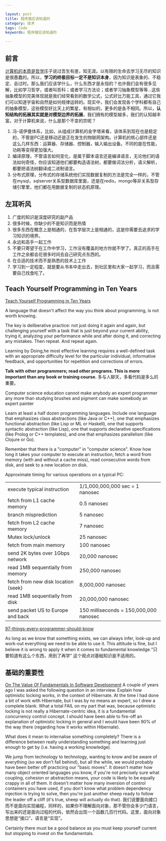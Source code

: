 ```yaml
---

layout: post
title: 程序猿应该知道的
category: 技术
tags: Code
keywords: 程序猿应该知道的

---
```


## 前言

[计算机的本质是哲学](https://mp.weixin.qq.com/s/cOnHkNEq28I9ZrE3_D0GGg)庄子说过吾生有崖，知无涯。以有限的生命去学习无尽的知识是很愚蠢的。所以，**学习的终极目标一定不是知识本身**，因为知识是表象的、不稳定、会过时。那么我们应该学什么，什么东西才是永恒的？也许我们会有很多见解，比如学习哲学，或者叫哲科；或者学习方法论；或者学习抽象模型等等…这些抽象模型的完美体现就是我们经常看到的数学公式，公式好比万能工具，通过它我们可以知道宇宙和自然是如何规律运转的。现实中，我们会发现各个学科都有自己的抽象模型，这些模型好比天上的繁星，有相似的，更多的是各不相同。所以，**认知结构的拓展其实就是对模型边界的拓展**，我们拥有的模型越多，我们的认知越丰富。对于计算机来说，什么是那个不变的宗呢？

1. 冯-诺伊曼体系，比如，从组成计算机的金字塔来看，该体系到现在也是稳定的，不管是PC还是移动还是正在发生的物联网架构。计算机的核心部件还是这么几样东西：运算器、存储器、控制器，输入输出设备。不同的是在性能，功耗等变得更加强大。
2. 编译原理，不管语言如何变化，是属于脚本语言还是编译语言，无论他们的语法如何奇怪，你应该知道他们都要构造语法树，都要做词法分析，语义解析，都要把语法树翻译成二进制语言。
3. 分布式原理，分布式的存储系统他们实现数据复制的方法是完全一样的，不管在mysql，sqlserver关系型数据库里面，还是在redis，mongo等非关系型存储引擎里，他们都在用数据复制的状态机原理。

## 左耳听风

1. 广度的知识是深度研究的副产品
2. 很多时候，你缺少的不是知识而是热情
3. 很多东西在概念上是相通的，在哲学层次上是相通的，这是你需要去追求的学习知识的境界。
4. 永远和高手一起工作
5. 不要只寄望于在工作中学习，工作没有覆盖的地方你就不学了。真正的高手在工作之余都会花很多时间去自己研究点东西的。
6. 在合适的技术而不是熟悉的技术上工作
7. 学习到一定程度，就是要从书本中走出去，到社区里和大家一起学习，而且需要自己找食吃了。


## Teach Yourself Programming in Ten Years

[Teach Yourself Programming in Ten Years](http://norvig.com/21-days.html)

A language that doesn't affect the way you think about programming, is not worth knowing. 

The key is deliberative practice: not just doing it again and again, but challenging yourself with a task that is just beyond your current ability, trying it, analyzing your performance while and after doing it, and correcting any mistakes. Then repeat. And repeat again.

Learning by Doing,he most effective learning requires a well-defined task with an appropriate difficulty level for the particular individual, informative feedback, and opportunities for repetition and corrections of errors.

**Talk with other programmers; read other programs. This is more important than any book or training course.** 多与人聊天，多看代码是多么的重要。

Computer science education cannot make anybody an expert programmer any more than studying brushes and pigment can make somebody an expert painter

Learn at least a half dozen programming languages. Include one language that emphasizes class abstractions (like Java or C++), one that emphasizes functional abstraction (like Lisp or ML or Haskell), one that supports syntactic abstraction (like Lisp), one that supports declarative specifications (like Prolog or C++ templates), and one that emphasizes parallelism (like Clojure or Go).

Remember that there is a "computer" in "computer science". Know how long it takes your computer to execute an instruction, fetch a word from memory (with and without a cache miss), read consecutive words from disk, and seek to a new location on disk.


Approximate timing for various operations on a typical PC:

|||
|---|---|
|execute typical instruction|	1/1,000,000,000 sec = 1 nanosec|
|fetch from L1 cache memory|	0.5 nanosec|
|branch misprediction|	5 nanosec|
|fetch from L2 cache memory|	7 nanosec|
|Mutex lock/unlock|	25 nanosec|
|fetch from main memory|	100 nanosec|
|send 2K bytes over 1Gbps network	|20,000 nanosec|
|read 1MB sequentially from memory|	250,000 nanosec|
|fetch from new disk location (seek)|	8,000,000 nanosec|
|read 1MB sequentially from disk	|20,000,000 nanosec|
|send packet US to Europe and back	|150 milliseconds = 150,000,000 nanosec|



[97-things-every-programmer-should-know](https://github.com/97-things/97-things-every-programmer-should-know/blob/master/en/SUMMARY.md)

As long as we know that something exists, we can always infer, look-up and work-out everything we need to be able to use it. This attitude is fine, but I believe it is wrong to apply it when it comes to fundamental knowledge.“只要知道有这么个东西，用到了再学” 这个观点对基础知识是不适用的。

## 基础的重要性

[On The Value Of Fundamentals In Software Development](https://www.skorks.com/2010/04/on-the-value-of-fundamentals-in-software-development/) A couple of years ago I was asked the following question in an interview. Explain how optimistic locking works, in the context of Hibernate. At the time I had done a bit of work with Hibernate, but I was by no means an expert, so I drew a complete blank. What a total FAIL on my part that was, because optimistic locking is not really a Hibernate-centric idea, it is a fundamental concurrency control concept. I should have been able to fire-off an explanation of optimistic locking in general and I would have been 90% of the way there (regarding how it works within Hibernate).

What does it mean to internalise something completely? There is a difference between really understanding something and learning just enough to get by (i.e. having a working knowledge). 

We jump from technology to technology, wanting to know and be aware of everything (so we don't fall behind), but all the while, we would probably have been better off practicing our "basic moves". It doesn't matter how many object oriented languages you know, if you're not precisely sure what coupling, cohesion or abstraction means, your code is likely to be equally crappy in all of them. It doesn't matter how many inversion of control containers you have used, if you don't know what problem dependency injection is trying to solve, then you're just another sheep ready to follow the leader off a cliff (it's true, sheep will actually do that). 我们说要面向接口而不是面向实现编程，同样的，如果你不理解面向对象，那不管你会多少门语言，写出来的还是面向过程的代码，依然会出现一个函数几百行代码。这里，面向对象思想是“接口”，语言是“实现”。

Certainly there must be a good balance as you must keep yourself current but stopping to invest on the fundamentals.